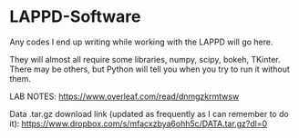 # LAPPD-Software
Any codes I end up writing while working with the LAPPD will go here.

They will almost all require some libraries, numpy, scipy, bokeh, TKinter. There may be others, but Python will tell you when you try to run it without them.

LAB NOTES: https://www.overleaf.com/read/dnmgzkrmtwsw

Data .tar.gz download link (updated as frequently as I can remember to do it): https://www.dropbox.com/s/mfacxzbya6ohh5c/DATA.tar.gz?dl=0

